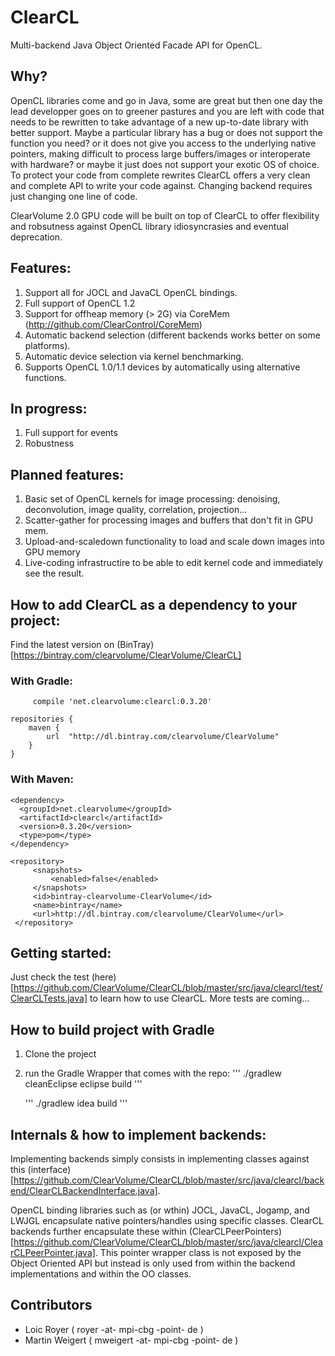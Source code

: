 # ClearCL #

Multi-backend Java Object Oriented Facade API for OpenCL. 

## Why?

OpenCL libraries come and go in Java, some are great but then one day the lead developper goes on to greener pastures and you are left with code that needs to be rewritten to take advantage of a new up-to-date library with better support. Maybe a particular library has a bug or does not support the function you need? or it does not give you access to the underlying native pointers, making difficult to process large buffers/images or interoperate with hardware? or maybe it just does not support your exotic OS of choice. To protect your code from complete rewrites ClearCL offers a very clean and complete API to write your code against. Changing backend requires just changing one line of code.   

ClearVolume 2.0 GPU code will be built on top of ClearCL to offer flexibility and robsutness against OpenCL library idiosyncrasies and eventual deprecation.

## Features:
1. Support all for JOCL and JavaCL OpenCL bindings.
2. Full support of OpenCL 1.2
3. Support for offheap memory (> 2G) via CoreMem (http://github.com/ClearControl/CoreMem)
4. Automatic backend selection (different backends works better on some platforms).
5. Automatic device selection via kernel benchmarking.
6. Supports OpenCL 1.0/1.1 devices by automatically using alternative functions.

## In progress:
1. Full support for events
2. Robustness 

## Planned features:
1. Basic set of OpenCL kernels for image processing: denoising, deconvolution, image quality, correlation, projection...
2. Scatter-gather for processing images and buffers that don't fit in GPU mem.
3. Upload-and-scaledown functionality to load and scale down images into GPU memory
4. Live-coding infrastructire to be able to edit kernel code and immediately see the result.

## How to add ClearCL as a dependency to your project:

Find the latest version on (BinTray)[https://bintray.com/clearvolume/ClearVolume/ClearCL]

### With Gradle:
~~~~
     compile 'net.clearvolume:clearcl:0.3.20'
~~~~

~~~~
repositories {
    maven {
        url  "http://dl.bintray.com/clearvolume/ClearVolume" 
    }
}
~~~~

### With Maven:
~~~~
<dependency>
  <groupId>net.clearvolume</groupId>
  <artifactId>clearcl</artifactId>
  <version>0.3.20</version>
  <type>pom</type>
</dependency>
~~~~

~~~~
<repository>
     <snapshots>
         <enabled>false</enabled>
     </snapshots>
     <id>bintray-clearvolume-ClearVolume</id>
     <name>bintray</name>
     <url>http://dl.bintray.com/clearvolume/ClearVolume</url>
 </repository>
~~~~

## Getting started:

Just check the test (here)[https://github.com/ClearVolume/ClearCL/blob/master/src/java/clearcl/test/ClearCLTests.java] to learn how to use ClearCL. More tests are coming...

## How to build project with Gradle

1. Clone the project
2. run the Gradle Wrapper that comes with the repo:
     ''' 
     ./gradlew cleanEclipse eclipse build 
     '''
     
     ''' 
     ./gradlew idea build 
     '''

## Internals & how to implement backends:

Implementing backends simply consists in implementing classes against this (interface)[https://github.com/ClearVolume/ClearCL/blob/master/src/java/clearcl/backend/ClearCLBackendInterface.java].

OpenCL binding libraries such as (or wthin) JOCL, JavaCL, Jogamp, and LWJGL encapsulate native pointers/handles
using specific classes. ClearCL backends further encapsulate these within (ClearCLPeerPointers)[https://github.com/ClearVolume/ClearCL/blob/master/src/java/clearcl/ClearCLPeerPointer.java]. This pointer wrapper class is not exposed by the Object Oriented API but instead is only used from within the backend implementations and within the OO classes.

## Contributors

* Loic Royer ( royer -at- mpi-cbg -point- de )
* Martin Weigert ( mweigert -at- mpi-cbg -point- de )
